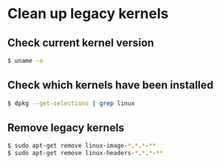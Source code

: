 # Clean up legacy kernels

## Check current kernel version

```bash
$ uname -a
```

## Check which kernels have been installed

```bash
$ dpkg --get-selections | grep linux
```

## Remove legacy kernels

```bash
$ sudo apt-get remove linux-image-*.*.*-**
$ sudo apt-get remove linux-headers-*.*.*-**
```
